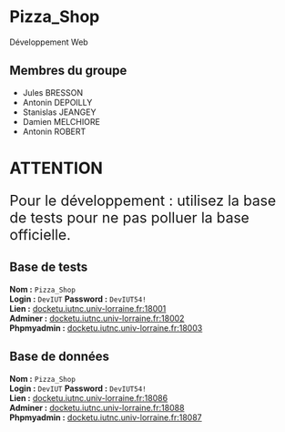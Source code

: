 # Pizza_Shop
Développement Web

## Membres du groupe
- Jules BRESSON
- Antonin DEPOILLY
- Stanislas JEANGEY
- Damien MELCHIORE
- Antonin ROBERT

# ATTENTION
<p style="font-size:25px;"> Pour le développement : utilisez la base de tests pour ne pas polluer la base officielle.</p>

## Base de tests
**Nom :** `Pizza_Shop`  
**Login :** `DevIUT` **Password :** `DevIUT54!`  
**Lien :** [docketu.iutnc.univ-lorraine.fr:18001](docketu.iutnc.univ-lorraine.fr:18001)  
**Adminer :** [docketu.iutnc.univ-lorraine.fr:18002](docketu.iutnc.univ-lorraine.fr:18002)  
**Phpmyadmin :** [docketu.iutnc.univ-lorraine.fr:18003](docketu.iutnc.univ-lorraine.fr:18003)

## Base de données
**Nom :** `Pizza_Shop`  
**Login :** `DevIUT` **Password :** `DevIUT54!`  
**Lien :** [docketu.iutnc.univ-lorraine.fr:18086](docketu.iutnc.univ-lorraine.fr:18086)  
**Adminer :** [docketu.iutnc.univ-lorraine.fr:18088](docketu.iutnc.univ-lorraine.fr:18088)  
**Phpmyadmin :** [docketu.iutnc.univ-lorraine.fr:18087](docketu.iutnc.univ-lorraine.fr:18087)